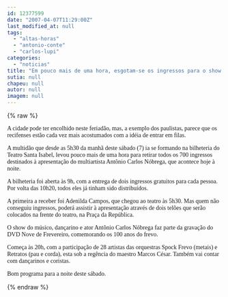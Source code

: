 ```yaml
---
id: 12377599
date: "2007-04-07T11:29:00Z"
last_modified_at: null
tags:
  - "altas-horas"
  - "antonio-conte"
  - "carlos-lupi"
categories:
  - "noticias"
title: "Em pouco mais de uma hora, esgotam-se os ingressos para o show de Ant\u00f4nio Carlos N\u00f3brega"
sutia: null
chapeu: null
autor: null
imagem: null
---
```

{% raw %}
<p><P><FONT face=Verdana>A cidade pode ter encolhido neste feriadão, </FONT><FONT face=Verdana>mas, a exemplo dos paulistas, parece que os </FONT><FONT face=Verdana>recifenses estão cada vez mais acostumados </FONT><FONT face=Verdana>com a idéia de entrar em filas.</FONT></P></p>
<p><P><FONT face=Verdana>A multidão que desde as 5h30 da manhã deste </FONT><FONT face=Verdana>sábado (7) ia se formando na bilheteria do </FONT><FONT face=Verdana>Teatro Santa Isabel, levou pouco mais de uma </FONT><FONT face=Verdana>hora para retirar todos os 700 ingressos </FONT><FONT face=Verdana>destinados à apresentação do multiartista </FONT><FONT face=Verdana>Antônio Carlos Nóbrega, que acontece hoje à </FONT><FONT face=Verdana>noite.</FONT></P></p>
<p><P><FONT face=Verdana>A bilheteria foi aberta às 9h, com a entrega </FONT><FONT face=Verdana>de dois ingressos gratuitos para cada pessoa. Por volta das 10h20, todos eles já tinham </FONT><FONT face=Verdana>sido distribuídos.</FONT></P></p>
<p><P><FONT face=Verdana>A primeira a receber foi Adenilda Campos, que </FONT><FONT face=Verdana>chegou ao teatro às 5h30. Mas quem não </FONT><FONT face=Verdana>conseguiu ingressos, poderá assistir à </FONT><FONT face=Verdana>apresentação através de dois telões que serão </FONT><FONT face=Verdana>colocados na frente do teatro, na Praça da </FONT><FONT face=Verdana>República.</FONT></P></p>
<p><P><FONT face=Verdana>O show do músico, dançarino e ator Antônio </FONT><FONT face=Verdana>Carlos Nóbrega faz parte da gravação do DVD </FONT><FONT face=Verdana>Nove de Frevereiro, comemorando os 100 anos </FONT><FONT face=Verdana>do frevo. </FONT></P></p>
<p><P><FONT face=Verdana>Começa às 20h, com a participação de 28 </FONT><FONT face=Verdana>artistas das orquestras Spock Frevo (metais) </FONT><FONT face=Verdana>e Retratos (pau e corda), esta sob a regência </FONT><FONT face=Verdana>do maestro Marcos César. Também vai contar com dançarinos e coristas.</FONT></P></p>
<p><P><FONT face=Verdana>Bom programa para a noite deste sábado.</FONT></P> </p>
{% endraw %}